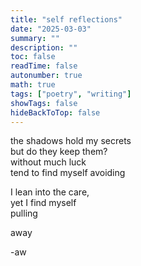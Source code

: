 ```yaml
---
title: "self reflections"
date: "2025-03-03"
summary: ""
description: ""
toc: false
readTime: false
autonumber: true
math: true
tags: ["poetry", "writing"]
showTags: false
hideBackToTop: false
---
```


the shadows hold my secrets  
but do they keep them?  
without much luck  
tend to find myself avoiding  
  
I lean into the care,  
yet I find myself  
pulling  
  
away  
  

-aw